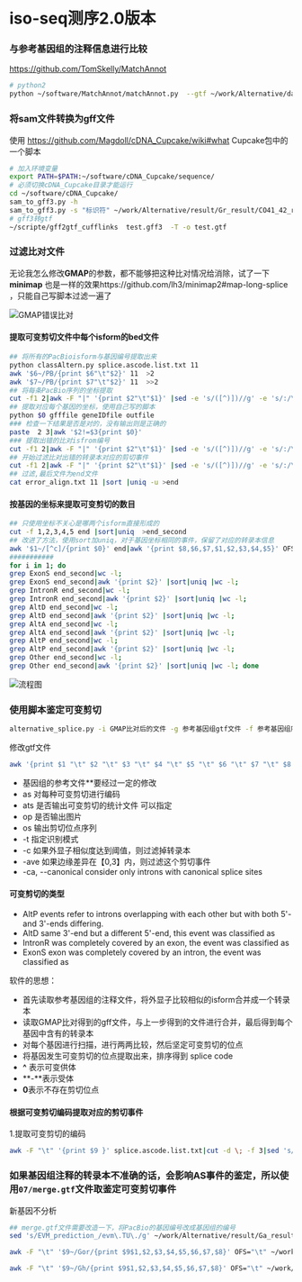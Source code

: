 #  iso-seq测序2.0版本



### 与参考基因组的注释信息进行比较

https://github.com/TomSkelly/MatchAnnot

```bash
# python2
python ~/software/MatchAnnot/matchAnnot.py  --gtf ~/work/Alternative/data/Gr_genome/Graimondii_221_v2.1.gene.gtf --format alt ./test.sam  >test/annote.out
```



### 将sam文件转换为gff文件

使用 https://github.com/Magdoll/cDNA_Cupcake/wiki#what  Cupcake包中的一个脚本

```bash
# 加入环境变量
export PATH=$PATH:~/software/cDNA_Cupcake/sequence/
# 必须切换cDNA_Cupcake目录才能运行
cd ~/software/cDNA_Cupcake/
sam_to_gff3.py -h
sam_to_gff3.py -s "标识符" ~/work/Alternative/result/Gr_result/CO41_42_result/06_Alignment/test.sam 
# gff3转gtf
~/scripte/gff2gtf_cufflinks  test.gff3  -T -o test.gtf
```



### 过滤比对文件

无论我怎么修改**GMAP**的参数，都不能够把这种比对情况给消除，试了一下 **minimap** 也是一样的效果https://github.com/lh3/minimap2#map-long-splice ，只能自己写脚本过滤一遍了

![GMAP错误比对](https://43423.oss-cn-beijing.aliyuncs.com/img/20191113160735.png)



#### 提取可变剪切文件中每个isform的bed文件

```bash
## 将所有的PacBioisform与基因编号提取出来
python classAltern.py splice.ascode.list.txt 11
awk '$6~/PB/{print $6"\t"$2}' 11  >2
awk '$7~/PB/{print $7"\t"$2}' 11  >>2
## 将每条PacBio序列的坐标提取
cut -f1 2|awk -F "|" '{print $2"\t"$1}' |sed -e 's/([^)])//g' -e 's/:/\t/g' -e 's/-/\t/g'|
## 提取对应每个基因的坐标，使用自己写的脚本
python $0 gfffile geneIDfile outfile
### 检查一下结果是否是对的，没有输出则是正确的
paste  2 3|awk '$2!=$3{print $0}'
### 提取出错的比对isfrom编号
cut -f1 2|awk -F "|" '{print $2"\t"$1}' |sed -e 's/([^)])//g' -e 's/:/\t/g' -e 's/-/\t/g'|paste - 3 |awk  '{if($7-$2>3000||$3-$8>3000){print $0}}' |less 
## 开始过滤比对出错的转录本对应的剪切事件
cut -f1 2|awk -F "|" '{print $2"\t"$1}' |sed -e 's/([^)])//g' -e 's/:/\t/g' -e 's/-/\t/g'|paste - 3 |awk  '{if($7-$2>3000||$3-$8>3000){print $0}}' |cut -f4|sort |uniq |xargs  -I {} grep "{}|" 11 >error_align.txt
## 过滤,最后文件为end文件
cat error_align.txt 11 |sort |uniq -u >end

```

#### 按基因的坐标来提取可变剪切的数目

```bash
## 只使用坐标不关心是哪两个isform直接形成的
cut -f 1,2,3,4,5 end |sort|uniq  >end_second
## 改进了方法，使用sort加uniq，对于基因坐标相同的事件，保留了对应的转录本信息
awk '$1~/[^c]/{print $0}' end|awk '{print $8,$6,$7,$1,$2,$3,$4,$5}' OFS="\t"|sort -r  -k7,8|uniq -f 3|awk '{print $4,$5,$6,$7,$8,$2,$3,$1}' OFS="\t"|sort -n -k4,5 >end_third
###########
for i in 1; do 
grep ExonS end_second|wc -l; 
grep ExonS end_second|awk '{print $2}' |sort|uniq |wc -l; 
grep IntronR end_second|wc -l; 
grep IntronR end_second|awk '{print $2}' |sort|uniq |wc -l; 
grep AltD end_second|wc -l; 
grep AltD end_second|awk '{print $2}' |sort|uniq |wc -l; 
grep AltA end_second|wc -l;
grep AltA end_second|awk '{print $2}' |sort|uniq |wc -l; 
grep AltP end_second|wc -l; 
grep AltP end_second|awk '{print $2}' |sort|uniq |wc -l; 
grep Other end_second|wc -l; 
grep Other end_second|awk '{print $2}' |sort|uniq |wc -l; done
```



![流程图](https://43423.oss-cn-beijing.aliyuncs.com/img/20191114103140.png)

### 使用脚本鉴定可变剪切

```bash
alternative_splice.py -i GMAP比对后的文件 -g 参考基因组gtf文件 -f 参考基因组序列 -as  -ats T -op -os  -t exon -c 0.95 -ave 3
```

修改gtf文件

```bash
awk '{print $1 "\t" $2 "\t" $3 "\t" $4 "\t" $5 "\t" $6 "\t" $7 "\t" $8 "\t" $11 " " $12 " " $9 " " $10}' cufflinks转化后的gtf文件 >最后可以使用的gtf文件
```

+ 基因组的参考文件**要经过一定的修改
+ as 对每种可变剪切进行编码
+ ats 是否输出可变剪切的统计文件 可以指定
+ op 是否输出图片
+ os 输出剪切位点序列
+ -t 指定识别模式
+ -c 如果外显子相似度达到阈值，则过滤掉转录本
+ -ave  如果边缘差异在【0,3】内，则过滤这个剪切事件
+ -ca, --canonical      consider only introns with canonical splice sites

#### 可变剪切的类型

+ AltP events  refer to introns overlapping with each other but with both  5'- and 3'-ends differing.
+ AltD   same 3'-end but a different 5'-end, this event was classified as 
+ IntronR  was completely covered by an exon, the event was classified as 
+ ExonS exon was completely covered by an intron, the event was classified as 

软件的思想：

+ 首先读取参考基因组的注释文件，将外显子比较相似的isform合并成一个转录本
+ 读取GMAP比对得到的gff文件，与上一步得到的文件进行合并，最后得到每个基因中含有的转录本
+ 对每个基因进行扫描，进行两两比较，然后坚定可变剪切的位点
+ 将基因发生可变剪切的位点提取出来，排序得到 splice code
+ **^** 表示可变供体
+ **-**表示受体
+ **0**表示不存在剪切位点

#### 根据可变剪切编码提取对应的剪切事件

1.提取可变剪切的编码

```bash
awk -F "\t" '{print $9 }' splice.ascode.list.txt|cut -d \; -f 3|sed 's/structure //g' |sed 's/,/\t/g' >111
```



### 如果基因组注释的转录本不准确的话，会影响AS事件的鉴定，所以使用`07/merge.gtf`文件取鉴定可变剪切事件

新基因不分析

```bash
## merge.gtf文件需要改造一下，将PacBio的基因编号改成基因组的编号
sed 's/EVM_prediction_/evm\.TU\./g' ~/work/Alternative/result/Ga_result/CO11_12_result/07_annotation/merge.gtf|awk -F "\t" '$9~/evm/{print $9$1,$2,$3,$4,$5,$6,$7,$8}' OFS="\t" |awk -F ";" '{print $4,$3";"$2";"}' OFS="\t"|sed 's/orginal_//' >./../A2_merge_cahnge.gtf

awk -F "\t" '$9~/Gor/{print $9$1,$2,$3,$4,$5,$6,$7,$8}' OFS="\t" ~/work/Alternative/result/Gr_result/CO41_42_result/07_annotation/merge.gtf| awk -F ";" '{print $4,$3";"$2";"}' OFS="\t"|sed 's/orginal_//' >./../D5_merge_change.gtf

awk -F "\t" '$9~/Gh/{print $9$1,$2,$3,$4,$5,$6,$7,$8}' OFS="\t" ~/work/Alternative/result/Gh_result/CO31_32_result/07_annotation/merge.gtf| awk -F ";" '{print $4,$3";"$2";"}' OFS="\t"|sed 's/orginal_//' >./../TM-1_merge_change.gtf
```







